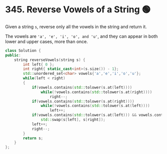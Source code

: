 # 345. Reverse Vowels of a String 🟢

Given a string ```s```, reverse only all the vowels in the string and return it.

The vowels are ```'a', 'e', 'i', 'o', and 'u'```, and they can appear in both lower and upper cases, more than once.

```cpp
class Solution {
public:
    string reverseVowels(string s) {
        int left{ 0 };
        int right{ static_cast<int>(s.size()) - 1};
        std::unordered_set<char> vowels{'a','e','i','o','u'};
        while(left < right)
        {
            if(vowels.contains(std::tolower(s.at(left))))
                while(!vowels.contains(std::tolower(s.at(right))))
                    right--;
            if(vowels.contains(std::tolower(s.at(right))))
                while(!vowels.contains(std::tolower(s.at(left))))
                    left++;
            if(vowels.contains(std::tolower(s.at(left))) && vowels.contains(std::tolower(s.at(right))))
                std::swap(s[left], s[right]);
            left++;
            right--;
        }
        return s;
    }
};
```